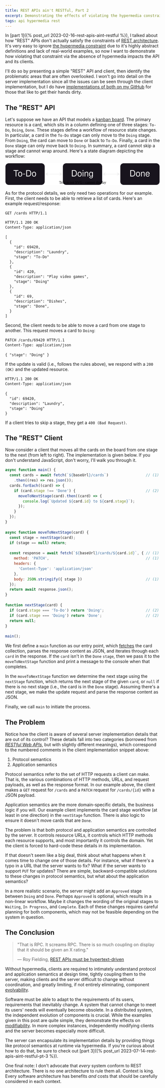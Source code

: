 ```yaml
---
title: REST APIs ain't RESTful, Part 2
excerpt: Demonstrating the effects of violating the hypermedia constraint
tags: api hypermedia rest
---
```


In [part 1]({% post_url 2023-02-16-rest-apis-aint-restful %}), I talked about how "REST" APIs don't actually satisfy the constraints of [REST architecture](https://www.ics.uci.edu/~fielding/pubs/dissertation/rest_arch_style.htm). It's very easy to ignore [the hypermedia constraint](https://www.ics.uci.edu/~fielding/pubs/dissertation/rest_arch_style.htm#sec_5_1_5) due to it's highly abstract definitions and lack of real-world examples, so now I want to demonstrate how violating that constraint via the absence of hypermedia impacts the API and its clients.

I'll do so by presenting a simple "REST" API and client, then identify the problematic areas that are often overlooked. I won't go into detail on the server implementation since all the issues can be seen through the client implementation, but I do have [implementations of both on my GitHub](https://github.com/dillonredding/kanban-board-rest-api) for those that like to get their hands dirty.

## The "REST" API

Let's suppose we have an API that models a [kanban board](https://en.wikipedia.org/wiki/Kanban_board). The primary resource is a card, which sits in a column defining one of three stages: `To-Do`, `Doing`, `Done`. These stages define a workflow of resource state changes. In particular, a card in the `To-Do` stage can only move to the `Doing` stage. From `Doing`, the card can move to `Done` or back to `To-Do`. Finally, a card in the `Done` stage can only move back to `Doing`. In summary, a card cannot skip a stage and cannot wrap around. Here's a state diagram depicting the workflow:

![Kanban board workflow](/assets/img/kanban-board-workflow.svg)

As for the protocol details, we only need two operations for our example. First, the client needs to be able to retrieve a list of cards. Here's an example request/response:

```http
GET /cards HTTP/1.1
```

```http
HTTP/1.1 200 OK
Content-Type: application/json

[
  {
    "id": 69420,
    "description": "Laundry",
    "stage": "To-Do"
  },
  {
    "id": 420,
    "description": "Play video games",
    "stage": "Doing"
  },
  {
    "id": 69,
    "description": "Dishes",
    "stage": "Done",
  }
]
```

Second, the client needs to be able to move a card from one stage to another. This request moves a card to `Doing`:

```http
PATCH /cards/69420 HTTP/1.1
Content-Type: application/json

{ "stage": "Doing" }
```

If the update is valid (i.e., follows the rules above), we respond with a `200 (OK)` and the updated resource.

```http
HTTP/1.1 200 OK
Content-Type: application/json

{
  "id": 69420,
  "description": "Laundry",
  "stage": "Doing"
}
```

If a client tries to skip a stage, they get a `400 (Bad Request)`.

## The "REST" Client

Now consider a client that moves all the cards on the board from one stage to the next (from left to right). The implementation is given below. If you don't understand JavaScript, don't worry, I'll walk you through it.

<!-- prettier-ignore -->
```js
async function main() {
  const cards = await fetch(`${baseUrl}/cards`)                 // (1)
    .then((res) => res.json());
  cards.forEach((card) => {
    if (card.stage !== 'Done') {                                // (2)
      moveToNextStage(card).then((card) => {
        console.log(`Updated ${card.id} to ${card.stage}`);
      });
    }
  });
}

async function moveToNextStage(card) {
  const stage = nextStage(card);
  if (stage == null) return;

  const response = await fetch(`${baseUrl}/cards/${card.id}`, { // (1)
    method: 'PATCH',                                            // (1)
    headers: {
      'Content-Type': 'application/json'
    },
    body: JSON.stringify({ stage })                             // (1)
  });
  return await response.json();
}

function nextStage(card) {
  if (card.stage === 'To-Do') return 'Doing';                   // (2)
  if (card.stage === 'Doing') return 'Done';                    // (2)
  return null;
}

main();
```

We first define a `main` function as our entry point, which [fetches](https://developer.mozilla.org/en-US/docs/Web/API/Fetch_API) the card collection, parses the response content as JSON, and iterates through each `card` in the response. If the `card` isn't in the `Done` `stage`, then we pass it to the `moveToNextStage` function and print a message to the console when that completes.

In the `moveToNextStage` function we determine the next stage using the `nextStage` function, which returns the next stage of the given `card`, or `null` if there is no next stage (i.e., the card is in the `Done` stage). Assuming there's a next stage, we make the update request and parse the response content as JSON.

Finally, we call `main` to initiate the process.

## The Problem

Notice how the client is aware of several server implementation details that are out of its control? These details fall into two categories (borrowed from [_RESTful Web APIs_](https://www.oreilly.com/library/view/restful-web-apis/9781449359713/), but with slightly different meanings), which correspond to the numbered comments in the client implementation snippet above:

1. Protocol semantics
2. Application semantics

Protocol semantics refer to the set of HTTP requests a client can make. That is, the various combinations of HTTP methods, URLs, and request payloads, as well as the response format. In our example above, the client makes a `GET` request for `/cards` and a `PATCH` request for `/cards/{id}` with a JSON payload.

Application semantics are the more domain-specific details, the business logic if you will. Our example client implements the card stage workflow (at least in one direction) in the `nextStage` function. There is also logic to ensure it doesn't move cards that are `Done`.

The problem is that both protocol and application semantics are controlled by the server. It controls resource URLs, it controls which HTTP methods each resource supports, and most importantly it controls the domain. Yet the client is forced to hard-code these details in its implementation.

If that doesn't seem like a big deal, think about what happens when it comes time to change one of those details. For instance, what if there's a typo in a URL that the server wants to fix? What if the server wants to support `PUT` for updates? There are simple, backward-compatible solutions to these changes in protocol semantics, but what about the application semantics?

In a more realistic scenario, the server might add an `Approved` stage between `Doing` and `Done`. Perhaps `Approved` is optional, which results in a non-linear workflow. Maybe it changes the wording of the original stages to `Waiting`, `In Progress`, and `Complete`. Each of these changes requires careful planning for both components, which may not be feasible depending on the system in question.

## The Conclusion

> "That is RPC. It screams RPC. There is so much coupling on display that it should be given an X rating."
>
> — Roy Fielding, [REST APIs must be hypertext-driven](https://roy.gbiv.com/untangled/2008/rest-apis-must-be-hypertext-driven)

Without hypermedia, clients are required to intimately understand protocol and application semantics at design time, tightly coupling them to the server, making clients and the server difficult to change without coordination, and greatly limiting, if not entirely eliminating, component [evolvability](https://www.ics.uci.edu/~fielding/pubs/dissertation/net_app_arch.htm#sec_2_3_4_1).

Software must be able to adapt to the requirements of its users, requirements that inevitably change. A system that cannot change to meet its users' needs will eventually become obsolete. In a distributed system, the independent evolution of components is crucial. While the examples given in this post are quite simple, they demonstrate the effects on [modifiability](https://www.ics.uci.edu/~fielding/pubs/dissertation/net_app_arch.htm#sec_2_3_4). In more complex instances, independently modifying clients and the server becomes especially more difficult.

The server can encapsulate its implementation details by providing things like protocol semantics at runtime via hypermedia. If you're curious about how to do that, be sure to check out [part 3]({% post_url 2023-07-14-rest-apis-aint-restful-pt-3 %}).

One final note: I don't advocate that _every_ system conform to REST architecture. There is no one architecture to rule them all. Context is king. Every software architecture has benefits _and_ costs that should be carefully considered in each context.
